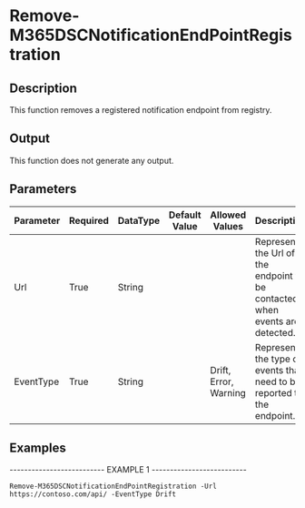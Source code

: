 ﻿# Remove-M365DSCNotificationEndPointRegistration

## Description

This function removes a registered notification endpoint from registry.

## Output

This function does not generate any output.

## Parameters

| Parameter | Required | DataType | Default Value | Allowed Values | Description |
| --- | --- | --- | --- | --- | --- |
| Url | True | String |  |  | Represents the Url of the endpoint to be contacted when events are detected. |
| EventType | True | String |  |  Drift, Error, Warning | Represents the type of events that need to be reported to the endpoint. |

## Examples

-------------------------- EXAMPLE 1 --------------------------

`Remove-M365DSCNotificationEndPointRegistration -Url https://contoso.com/api/ -EventType Drift`


